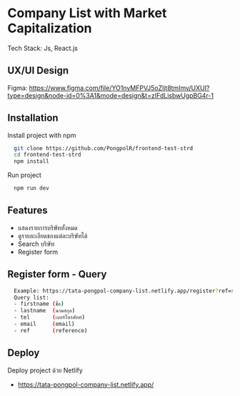 # Company List with Market Capitalization

Tech Stack: Js, React.js

## UX/UI Design
Figma:
https://www.figma.com/file/YO1nyMFPVJ5oZljt8tmImv/UXUI?type=design&node-id=0%3A1&mode=design&t=zIFdLisbwUgpBG4r-1

## Installation

Install project with npm

```bash
  git clone https://github.com/PongpolR/frontend-test-strd
  cd frontend-test-strd
  npm install
```

Run project

```bash
  npm run dev
```

## Features

- แสดงรายการบริษัททั้งหมด
- ดูรายละเอียดของแต่ละบริษัทได้
- Search บริษัท
- Register form

## Register form - Query

```bash
  Example: https://tata-pongpol-company-list.netlify.app/register?ref=stockradars&email=example@siamsquared.com
  Query list:
  - firstname (ชื่อ)
  - lastname  (นามสกุล)
  - tel       (เบอร์โทรศัทท์)
  - email     (email)
  - ref       (reference)
```

## Deploy

Deploy project ด้วย Netlify

- https://tata-pongpol-company-list.netlify.app/
